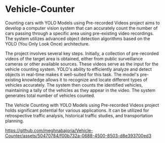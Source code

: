 # Vehicle-Counter

Counting cars with YOLO Models using Pre-recorded Videos project aims to develop a computer vision system that can accurately count the number of cars passing through a specific area using pre-existing video recordings. The system utilizes advanced object detection algorithms based on the YOLO (You Only Look Once) architecture.

The project involves several key steps. 
Initially, a collection of pre-recorded videos of the target area is obtained, either from public surveillance cameras or other available sources. These videos serve as the input for the vehicle counting system. YOLO's ability to efficiently analyze and detect objects in real-time makes it well-suited for this task. The model's pre-existing knowledge allows it to recognize and locate different types of vehicles accurately. The system then counts the identified vehicles, maintaining a tally of the vehicles as they appear in the video. The system generates total number of vehicles counted.

The Vehicle Counting with YOLO Models using Pre-recorded Videos project holds significant potential for various applications. It can be utilized for retrospective traffic analysis, historical traffic studies, and transportation planning. 





https://github.com/meghnabajoria/Vehicle-Counter/assets/50470784/f00b732a-0688-4500-8503-d8e393700ed3



